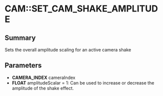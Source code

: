# CAM::SET_CAM_SHAKE_AMPLITUDE

## Summary
Sets the overall amplitude scaling for an active camera shake

## Parameters
* **CAMERA_INDEX** cameraIndex
* **FLOAT** amplitudeScalar = 1: Can be used to increase or decrease the amplitude of the shake effect.
